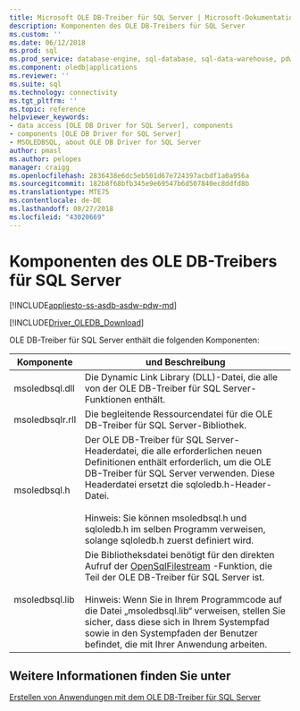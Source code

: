 ```yaml
---
title: Microsoft OLE DB-Treiber für SQL Server | Microsoft-Dokumentation
description: Komponenten des OLE DB-Treibers für SQL Server
ms.custom: ''
ms.date: 06/12/2018
ms.prod: sql
ms.prod_service: database-engine, sql-database, sql-data-warehouse, pdw
ms.component: oledb|applications
ms.reviewer: ''
ms.suite: sql
ms.technology: connectivity
ms.tgt_pltfrm: ''
ms.topic: reference
helpviewer_keywords:
- data access [OLE DB Driver for SQL Server], components
- components [OLE DB Driver for SQL Server]
- MSOLEDBSQL, about OLE DB Driver for SQL Server
author: pmasl
ms.author: pelopes
manager: craigg
ms.openlocfilehash: 2836438e6dc5eb501d67e724397acbdf1a0a956a
ms.sourcegitcommit: 182b8f68bfb345e9e69547b6d507840ec8ddfd8b
ms.translationtype: MTE75
ms.contentlocale: de-DE
ms.lasthandoff: 08/27/2018
ms.locfileid: "43020669"
---
```

# <a name="components-of-ole-db-driver-for-sql-server"></a>Komponenten des OLE DB-Treibers für SQL Server
[!INCLUDE[appliesto-ss-asdb-asdw-pdw-md](../../../includes/appliesto-ss-asdb-asdw-pdw-md.md)]

[!INCLUDE[Driver_OLEDB_Download](../../../includes/driver_oledb_download.md)]

  OLE DB-Treiber für SQL Server enthält die folgenden Komponenten:  

|Komponente|und Beschreibung|  
|---------------|-----------------|  
|msoledbsql.dll|Die Dynamic Link Library (DLL)-Datei, die alle von der OLE DB-Treiber für SQL Server-Funktionen enthält.|  
|msoledbsqlr.rll|Die begleitende Ressourcendatei für die OLE DB-Treiber für SQL Server-Bibliothek.|   
|msoledbsql.h|Der OLE DB-Treiber für SQL Server-Headerdatei, die alle erforderlichen neuen Definitionen enthält erforderlich, um die OLE DB-Treiber für SQL Server verwenden. Diese Headerdatei ersetzt die sqloledb.h-Header-Datei.<br /><br /> Hinweis: Sie können msoledbsql.h und sqloledb.h im selben Programm verweisen, solange sqloledb.h zuerst definiert wird.|  
|msoledbsql.lib|Die Bibliotheksdatei benötigt für den direkten Aufruf der [OpenSqlFilestream](../../../relational-databases/blob/access-filestream-data-with-opensqlfilestream.md) -Funktion, die Teil der OLE DB-Treiber für SQL Server ist.<br /><br /> Hinweis: Wenn Sie in Ihrem Programmcode auf die Datei „msoledbsql.lib“ verweisen, stellen Sie sicher, dass diese sich in Ihrem Systempfad sowie in den Systempfaden der Benutzer befindet, die mit Ihrer Anwendung arbeiten.|  

## <a name="see-also"></a>Weitere Informationen finden Sie unter  
 [Erstellen von Anwendungen mit dem OLE DB-Treiber für SQL Server](../../oledb/applications/building-applications-with-oledb-driver-for-sql-server.md)  
